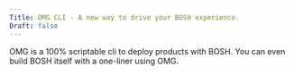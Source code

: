 ```yaml
---
Title: OMG CLI - A new way to drive your BOSH experience. 
Draft: false
---
```


OMG is a 100% scriptable cli to deploy products with BOSH. 
You can even build BOSH itself with a one-liner using OMG.
